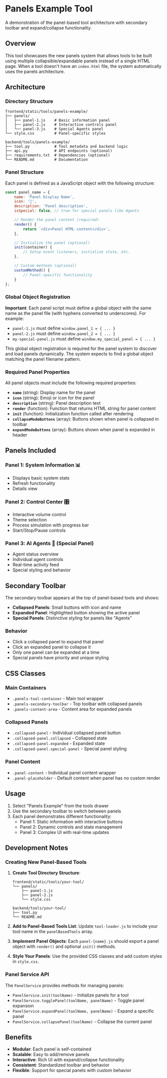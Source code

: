 # Panels Example Tool

A demonstration of the panel-based tool architecture with secondary toolbar and expand/collapse functionality.

## Overview

This tool showcases the new panels system that allows tools to be built using multiple collapsible/expandable panels instead of a single HTML page. When a tool doesn't have an `index.html` file, the system automatically uses the panels architecture.

## Architecture

### Directory Structure
```
frontend/static/tools/panels-example/
├── panels/
│   ├── panel-1.js    # Basic information panel
│   ├── panel-2.js    # Interactive controls panel
│   └── panel-3.js    # Special Agents panel
└── style.css         # Panel-specific styles

backend/tools/panels-example/
├── tool.py           # Tool metadata and backend logic
├── api.py            # API endpoints (optional)
├── requirements.txt  # Dependencies (optional)
└── README.md         # Documentation
```

### Panel Structure

Each panel is defined as a JavaScript object with the following structure:

```javascript
const panel_name = {
    name: 'Panel Display Name',
    icon: '🔧',
    description: 'Panel description',
    isSpecial: false, // true for special panels like Agents

    // Render the panel content (required)
    render() {
        return `<div>Panel HTML content</div>`;
    },

    // Initialize the panel (optional)
    init(container) {
        // Setup event listeners, initialize state, etc.
    },

    // Custom methods (optional)
    customMethod() {
        // Panel-specific functionality
    }
};
```

### Global Object Registration

**Important**: Each panel script must define a global object with the same name as the panel file (with hyphens converted to underscores). For example:

- `panel-1.js` must define `window.panel_1 = { ... }`
- `panel-2.js` must define `window.panel_2 = { ... }`
- `my-special-panel.js` must define `window.my_special_panel = { ... }`

This global object registration is required for the panel system to discover and load panels dynamically. The system expects to find a global object matching the panel filename pattern.

### Required Panel Properties

All panel objects must include the following required properties:

- **`name`** (string): Display name for the panel
- **`icon`** (string): Emoji or icon for the panel
- **`description`** (string): Panel description text
- **`render`** (function): Function that returns HTML string for panel content
- **`init`** (function): Initialization function called after rendering
- **`collapseModeButtons`** (array): Buttons shown when panel is collapsed in toolbar
- **`expandModeButtons`** (array): Buttons shown when panel is expanded in header

## Panels Included

### Panel 1: System Information 📊
- Displays basic system stats
- Refresh functionality
- Details view

### Panel 2: Control Center 🎛️
- Interactive volume control
- Theme selection
- Process simulation with progress bar
- Start/Stop/Pause controls

### Panel 3: AI Agents 🤖 (Special Panel)
- Agent status overview
- Individual agent controls
- Real-time activity feed
- Special styling and behavior

## Secondary Toolbar

The secondary toolbar appears at the top of panel-based tools and shows:

- **Collapsed Panels**: Small buttons with icon and name
- **Expanded Panel**: Highlighted button showing the active panel
- **Special Panels**: Distinctive styling for panels like "Agents"

### Behavior
- Click a collapsed panel to expand that panel
- Click an expanded panel to collapse it
- Only one panel can be expanded at a time
- Special panels have priority and unique styling

## CSS Classes

### Main Containers
- `.panels-tool-container` - Main tool wrapper
- `.panels-secondary-toolbar` - Top toolbar with collapsed panels
- `.panels-content-area` - Content area for expanded panels

### Collapsed Panels
- `.collapsed-panel` - Individual collapsed panel button
- `.collapsed-panel.collapsed` - Collapsed state
- `.collapsed-panel.expanded` - Expanded state
- `.collapsed-panel.special-panel` - Special panel styling

### Panel Content
- `.panel-content` - Individual panel content wrapper
- `.panel-placeholder` - Default content when panel has no custom render

## Usage

1. Select "Panels Example" from the tools drawer
2. Use the secondary toolbar to switch between panels
3. Each panel demonstrates different functionality:
   - Panel 1: Static information with interactive buttons
   - Panel 2: Dynamic controls and state management
   - Panel 3: Complex UI with real-time updates

## Development Notes

### Creating New Panel-Based Tools

1. **Create Tool Directory Structure**:
   ```
   frontend/static/tools/your-tool/
   └── panels/
       ├── panel-1.js
       ├── panel-2.js
       └── style.css

   backend/tools/your-tool/
   ├── tool.py
   └── README.md
   ```

2. **Add to Panel-Based Tools List**:
   Update `tool-loader.js` to include your tool name in the `panelBasedTools` array.

3. **Implement Panel Objects**:
   Each `panel-{name}.js` should export a panel object with `render()` and optional `init()` methods.

4. **Style Your Panels**:
   Use the provided CSS classes and add custom styles in `style.css`.

### Panel Service API

The `PanelService` provides methods for managing panels:

- `PanelService.init(toolName)` - Initialize panels for a tool
- `PanelService.togglePanel(toolName, panelName)` - Toggle panel expansion
- `PanelService.expandPanel(toolName, panelName)` - Expand a specific panel
- `PanelService.collapsePanel(toolName)` - Collapse the current panel

## Benefits

- **Modular**: Each panel is self-contained
- **Scalable**: Easy to add/remove panels
- **Interactive**: Rich UI with expand/collapse functionality
- **Consistent**: Standardized toolbar and behavior
- **Flexible**: Support for special panels with custom behavior
